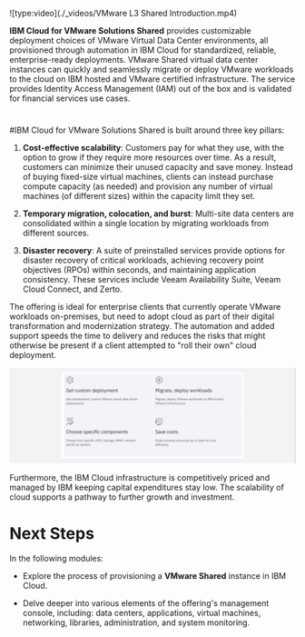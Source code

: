 ![type:video](./_videos/VMware L3 Shared Introduction.mp4)

**IBM Cloud for VMware Solutions Shared** provides customizable deployment choices of VMware Virtual Data Center environments, all provisioned through automation in IBM Cloud for standardized, reliable, enterprise-ready deployments. VMware Shared virtual data center instances can quickly and seamlessly migrate or deploy VMware workloads to the cloud on IBM hosted and VMware certified infrastructure. The service provides Identity Access Management (IAM) out of the box and is validated for financial services use cases.

#
#IBM Cloud for VMware Solutions Shared is built around three key pillars:

1. **Cost-effective scalability**: Customers pay for what they use, with the option to grow if they require more resources over time. As a result, customers can minimize their unused capacity and save money. Instead of buying fixed-size virtual machines, clients can instead purchase compute capacity (as needed) and provision any number of virtual machines (of different sizes) within the capacity limit they set.

2. **Temporary migration, colocation, and burst**: Multi-site data centers are consolidated within a single location by migrating workloads from different sources.

3. **Disaster recovery**: A suite of preinstalled services provide options for disaster recovery of critical workloads, achieving recovery point objectives (RPOs) within seconds, and maintaining application consistency. These services include Veeam Availability Suite, Veeam Cloud Connect, and Zerto.

The offering is ideal for enterprise clients that currently operate VMware workloads on-premises, but need to adopt cloud as part of their digital transformation and modernization strategy. The automation and added support speeds the time to delivery and reduces the risks that might otherwise be present if a client attempted to "roll their own" cloud deployment.

![](_attachments/shared-introduction-1.png)

Furthermore, the IBM Cloud infrastructure is competitively priced and managed by IBM keeping capital expenditures stay low. The scalability of cloud supports a pathway to further growth and investment. 

#
# Next Steps

In the following modules:

- Explore the process of provisioning a **VMware Shared** instance in IBM Cloud.

- Delve deeper into various elements of the offering's management console, including: data centers, applications, virtual machines, networking, libraries, administration, and system monitoring.
